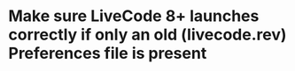 # Make sure LiveCode 8+ launches correctly if only an old (livecode.rev) Preferences file is present 
